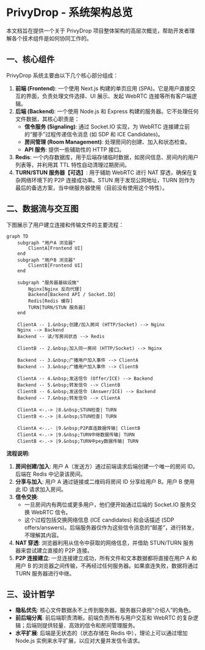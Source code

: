 # PrivyDrop - 系统架构总览

本文档旨在提供一个关于 PrivyDrop 项目整体架构的高层次概览，帮助开发者理解各个技术组件是如何协同工作的。

## 一、核心组件

PrivyDrop 系统主要由以下几个核心部分组成：

1.  **前端 (Frontend)**: 一个使用 Next.js 构建的单页应用 (SPA)。它是用户直接交互的界面，负责处理文件选择、UI 展示、发起 WebRTC 连接等所有客户端逻辑。
2.  **后端 (Backend)**: 一个使用 Node.js 和 Express 构建的服务器。它不处理任何文件数据，其核心职责是：
    - **信令服务 (Signaling)**: 通过 Socket.IO 实现，为 WebRTC 连接建立前的“握手”过程传递信令消息 (如 SDP 和 ICE Candidates)。
    - **房间管理 (Room Management)**: 处理房间的创建、加入和状态检查。
    - **API 服务**: 提供一些辅助性的 HTTP 接口。
3.  **Redis**: 一个内存数据库，用于后端存储临时数据，如房间信息、房间内的用户列表等，并利用其 TTL 特性自动清理过期房间。
4.  **TURN/STUN 服务器【可选】**: 用于辅助 WebRTC 进行 NAT 穿透，确保在复杂网络环境下的 P2P 连接成功率。STUN 用于发现公网地址，TURN 则作为最后的备选方案，当中继服务器使用（目前没有使用这个特性）。

## 二、数据流与交互图

下图展示了用户建立连接和传输文件的主要流程：

```mermaid
graph TD
    subgraph "用户A 浏览器"
        ClientA[Frontend UI]
    end
    subgraph "用户B 浏览器"
        ClientB[Frontend UI]
    end

    subgraph "服务器基础设施"
        Nginx[Nginx 反向代理]
        Backend[Backend API / Socket.IO]
        Redis[Redis 缓存]
        TURN[TURN/STUN 服务器]
    end

    ClientA -- 1.&nbsp;创建/加入房间 (HTTP/Socket) --> Nginx
    Nginx --> Backend
    Backend -- 读/写房间状态 --> Redis

    ClientB -- 2.&nbsp;加入同一房间 (HTTP/Socket) --> Nginx

    Backend -- 3.&nbsp;广播用户加入事件 --> ClientA
    Backend -- 3.&nbsp;广播用户加入事件 --> ClientB

    ClientA -- 4.&nbsp;发送信令 (Offer/ICE) --> Backend
    Backend -- 5.&nbsp;转发信令 --> ClientB
    ClientB -- 6.&nbsp;发送信令 (Answer/ICE) --> Backend
    Backend -- 7.&nbsp;转发信令 --> ClientA

    ClientA <-.-> |8.&nbsp;STUN检查| TURN
    ClientB <-.-> |8.&nbsp;STUN检查| TURN

    ClientA <-..- |9.&nbsp;P2P直连数据传输| ClientB
    ClientA <-.-> |9.&nbsp;TURN中继数据传输| TURN
    ClientB <-.-> |9.&nbsp;TURN中pey数据传输| TURN
```

**流程说明:**

1.  **房间创建/加入**: 用户 A（发送方）通过前端请求后端创建一个唯一的房间 ID。后端在 Redis 中记录该房间。
2.  **分享与加入**: 用户 A 通过链接或二维码将房间 ID 分享给用户 B。用户 B 使用此 ID 请求加入房间。
3.  **信令交换**:
    - 一旦房间内有两位或更多用户，他们便开始通过后端的 Socket.IO 服务交换 WebRTC 信令。
    - 这个过程包括交换网络信息 (ICE candidates) 和会话描述 (SDP offers/answers)。后端服务器仅作为这些信令消息的“邮差”，进行转发，不理解其内容。
4.  **NAT 穿透**: 浏览器利用从信令中获取的网络信息，并借助 STUN/TURN 服务器来尝试建立直接的 P2P 连接。
5.  **P2P 连接建立**: 一旦连接建立成功，所有文件和文本数据都将直接在用户 A 和用户 B 的浏览器之间传输，不再经过任何服务器。如果直连失败，数据将通过 TURN 服务器进行中继。

## 三、设计哲学

- **隐私优先**: 核心文件数据永不上传到服务器。服务器只承担“介绍人”的角色。
- **前后端分离**: 前后端职责清晰。前端负责所有与用户交互和 WebRTC 的复杂逻辑；后端则提供轻量、高效的信令和房间管理服务。
- **水平扩展**: 后端是无状态的（状态存储在 Redis 中），理论上可以通过增加 Node.js 实例来水平扩展，以应对大量并发信令请求。
